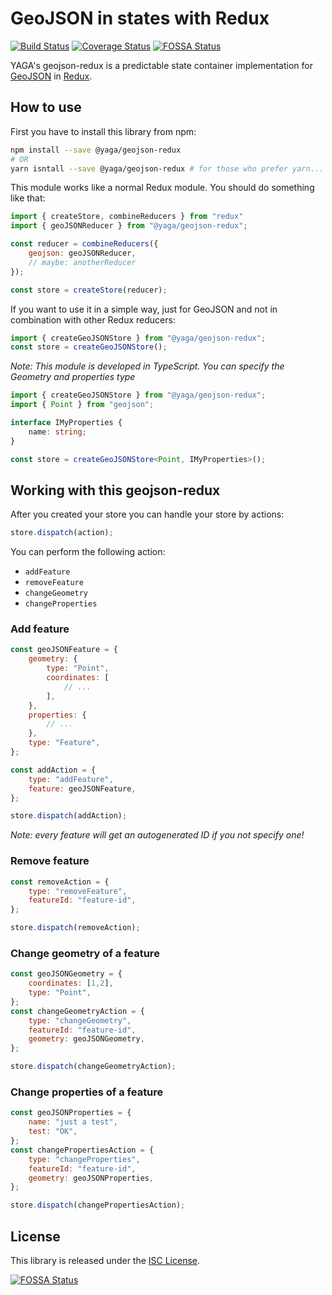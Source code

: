 # GeoJSON in states with Redux

[![Build Status](https://travis-ci.org/yagajs/leaflet-ng2.svg?branch=develop)](https://travis-ci.org/yagajs/geojson-redux)
[![Coverage Status](https://coveralls.io/repos/github/yagajs/leaflet-ng2/badge.svg?branch=develop)](https://coveralls.io/github/yagajs/geojson-redux?branch=master)
[![FOSSA Status](https://app.fossa.io/api/projects/git%2Bgithub.com%2Fyagajs%2Fgeojson-redux.svg?type=shield)](https://app.fossa.io/projects/git%2Bgithub.com%2Fyagajs%2Fgeojson-redux?ref=badge_shield)

YAGA's geojson-redux is a predictable state container implementation for [GeoJSON](http://geojson.org/) in
[Redux](http://redux.js.org/).

## How to use

First you have to install this library from npm:

```bash
npm install --save @yaga/geojson-redux
# OR
yarn isntall --save @yaga/geojson-redux # for those who prefer yarn...
```

This module works like a normal Redux module. You should do something like that:

```js
import { createStore, combineReducers } from "redux"
import { geoJSONReducer } from "@yaga/geojson-redux";

const reducer = combineReducers({
    geojson: geoJSONReducer,
    // maybe: anotherReducer
});

const store = createStore(reducer);
```

If you want to use it in a simple way, just for GeoJSON and not in combination with other Redux reducers:

```js
import { createGeoJSONStore } from "@yaga/geojson-redux";
const store = createGeoJSONStore();
```

*Note: This module is developed in TypeScript. You can specify the Geometry and properties type*

```typescript
import { createGeoJSONStore } from "@yaga/geojson-redux";
import { Point } from "geojson";

interface IMyProperties {
    name: string;
}

const store = createGeoJSONStore<Point, IMyProperties>();
```

## Working with this geojson-redux

After you created your store you can handle your store by actions:

```js
store.dispatch(action);
```

You can perform the following action:

* `addFeature`
* `removeFeature`
* `changeGeometry`
* `changeProperties`


### Add feature

```js
const geoJSONFeature = {
    geometry: {
        type: "Point",
        coordinates: [
            // ...
        ],
    },
    properties: {
        // ...
    },
    type: "Feature",
};

const addAction = {
    type: "addFeature",
    feature: geoJSONFeature,
};

store.dispatch(addAction);
```

*Note: every feature will get an autogenerated ID if you not specify one!*

### Remove feature

```js
const removeAction = {
    type: "removeFeature",
    featureId: "feature-id",
};

store.dispatch(removeAction);
```

### Change geometry of a feature

```js
const geoJSONGeometry = {
    coordinates: [1,2],
    type: "Point",
};
const changeGeometryAction = {
    type: "changeGeometry",
    featureId: "feature-id",
    geometry: geoJSONGeometry,
};

store.dispatch(changeGeometryAction);
```

### Change properties of a feature

```js
const geoJSONProperties = {
    name: "just a test",
    test: "OK",
};
const changePropertiesAction = {
    type: "changeProperties",
    featureId: "feature-id",
    geometry: geoJSONProperties,
};

store.dispatch(changePropertiesAction);
```

## License

This library is released under the [ISC License](LICENSE).


[![FOSSA Status](https://app.fossa.io/api/projects/git%2Bgithub.com%2Fyagajs%2Fgeojson-redux.svg?type=large)](https://app.fossa.io/projects/git%2Bgithub.com%2Fyagajs%2Fgeojson-redux?ref=badge_large)